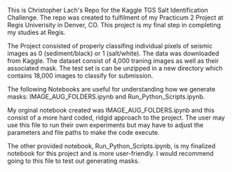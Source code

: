 This is Christopher Lach's Repo for the Kaggle TGS Salt Identification Challenge. The repo was created to fulfilment of my Practicum 2 Project at Regis Univerisity in Denver, CO. This project is my final step in completing my studies at Regis.

The Project consisted of properly classifing individual pixels of seismic images as 0 (sediment/black) or 1 (salt/white). The data was downloaded from Kaggle. The dataset consist of 4,000 traning images as well as their associated mask. The test set is can be unzipped in a new directory which contains 18,000 images to classify for submission.

The following Notebooks are useful for understanding how we generate masks: IMAGE_AUG_FOLDERS.ipynb and Run_Python_Scripts.ipynb.

My orginal notebook created was IMAGE_AUG_FOLDERS.ipynb and this consist of a more hard coded, ridgid approach to the project. The user may use this file to run their own experiments but may have to adjust the parameters and file paths to make the code execute.

The other provided notebook, Run_Python_Scripts.ipynb, is my finalized notebook for this project and is more user-friendly. I would recommend going to this file to test out generating masks. 
